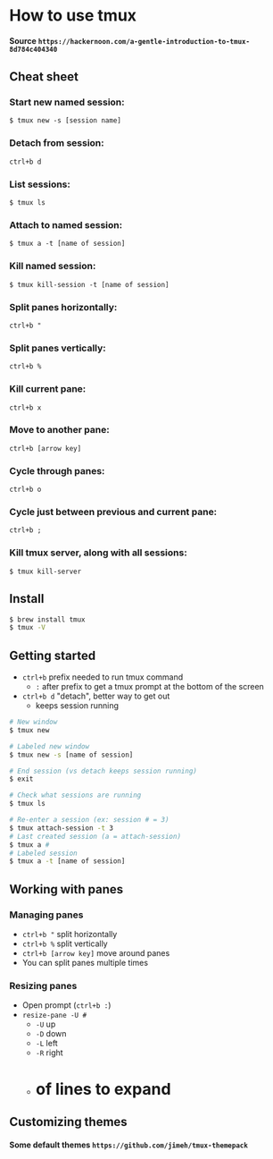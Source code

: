 # How to use tmux
#### Source `https://hackernoon.com/a-gentle-introduction-to-tmux-8d784c404340`

## Cheat sheet
### Start new named session:
`$ tmux new -s [session name]`

### Detach from session:
`ctrl+b d`

### List sessions:
`$ tmux ls`

### Attach to named session:
`$ tmux a -t [name of session]`

### Kill named session:
`$ tmux kill-session -t [name of session]`

### Split panes horizontally:
`ctrl+b "`

### Split panes vertically:
`ctrl+b %`

### Kill current pane:
`ctrl+b x`

### Move to another pane:
`ctrl+b [arrow key]`

### Cycle through panes:
`ctrl+b o`

### Cycle just between previous and current pane:
`ctrl+b ;`

### Kill tmux server, along with all sessions:
`$ tmux kill-server`


## Install
```sh
$ brew install tmux
$ tmux -V
```

## Getting started

- `ctrl+b` prefix needed to run tmux command
  - `:` after prefix to get a tmux prompt at the bottom of the screen
- `ctrl+b d` "detach", better way to get out
    - keeps session running

```sh
# New window
$ tmux new

# Labeled new window
$ tmux new -s [name of session]

# End session (vs detach keeps session running)
$ exit

# Check what sessions are running
$ tmux ls

# Re-enter a session (ex: session # = 3)
$ tmux attach-session -t 3
# Last created session (a = attach-session)
$ tmux a #
# Labeled session
$ tmux a -t [name of session]
```

## Working with panes

### Managing panes

- `ctrl+b "` split horizontally
- `ctrl+b %` split vertically
- `ctrl+b [arrow key]` move around panes
- You can split panes multiple times

### Resizing panes

- Open prompt (`ctrl+b :`)
- `resize-pane -U #`
  - `-U` up
  - `-D` down
  - `-L` left
  - `-R` right
  - # of lines to expand

## Customizing themes
#### Some default themes `https://github.com/jimeh/tmux-themepack`
